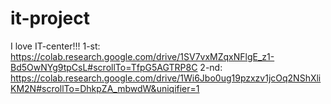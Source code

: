 # it-project

I love IT-center!!!
1-st:
https://colab.research.google.com/drive/1SV7vxMZqxNFlgE_z1-Bd5OwNYg9tpCsL#scrollTo=TfpG5AGTRP8C
2-nd:
https://colab.research.google.com/drive/1Wi6Jbo0ug19pzxzv1jcOq2NShXliKM2N#scrollTo=DhkpZA_mbwdW&uniqifier=1
